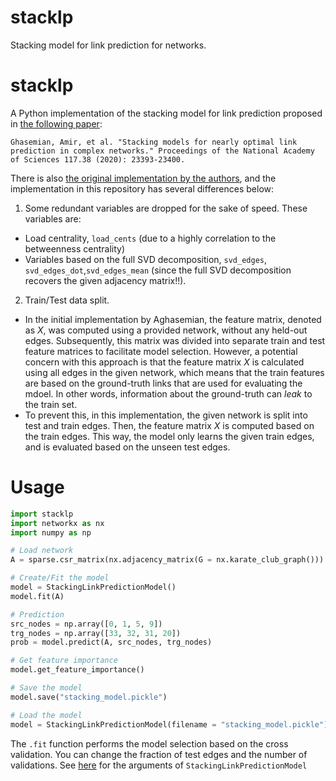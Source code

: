 # stacklp
Stacking model for link prediction for networks. 


# stacklp

A Python implementation of the stacking model for link prediction proposed in [the following paper](https://www.pnas.org/doi/abs/10.1073/pnas.1914950117):
```
Ghasemian, Amir, et al. "Stacking models for nearly optimal link prediction in complex networks." Proceedings of the National Academy of Sciences 117.38 (2020): 23393-23400.
```

There is also [the original implementation by the authors](https://github.com/Aghasemian/OptimalLinkPrediction), and the implementation in this repository has several differences below:

1. Some redundant variables are dropped for the sake of speed. These variables are:
  - Load centrality, `load_cents` (due to a highly correlation to the betweenness centrality)
  - Variables based on the full SVD decomposition, `svd_edges`, `svd_edges_dot`,`svd_edges_mean` (since the full SVD decomposition recovers the given adjacency matrix!!).
2. Train/Test data split.
  - In the initial implementation by Aghasemian, the feature matrix, denoted as $X$, was computed using a provided network, without any held-out edges. Subsequently, this matrix was divided into separate train and test feature matrices to facilitate model selection. However, a potential concern with this approach is that the feature matrix $X$ is calculated using all edges in the given network, which means that the train features are based on the ground-truth links that are used for evaluating the mdoel. In other words, information about the ground-truth can *leak* to the train set.
  - To prevent this, in this implementation, the given network is split into test and train edges. Then, the feature matrix $X$ is computed based on the train edges. This way, the model only learns the given train edges, and is evaluated based on the unseen test edges.

# Usage

```python
import stacklp
import networkx as nx
import numpy as np

# Load network
A = sparse.csr_matrix(nx.adjacency_matrix(G = nx.karate_club_graph()))

# Create/Fit the model
model = StackingLinkPredictionModel()
model.fit(A)

# Prediction
src_nodes = np.array([0, 1, 5, 9])
trg_nodes = np.array([33, 32, 31, 20])
prob = model.predict(A, src_nodes, trg_nodes)

# Get feature importance
model.get_feature_importance()

# Save the model 
model.save("stacking_model.pickle")

# Load the model 
model = StackingLinkPredictionModel(filename = "stacking_model.pickle")

```

The `.fit` function performs the model selection based on the cross validation. You can change the fraction of test edges and the number of validations. See [here](./stacklp/stacking_model.py) for the arguments of `StackingLinkPredictionModel`


